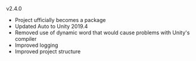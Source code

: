 v2.4.0 
- Project ufficially becomes a package
- Updated Auto to Unity 2019.4
- Removed use of dynamic word that would cause problems with Unity's compiler
- Improved logging
- Improved project structure
